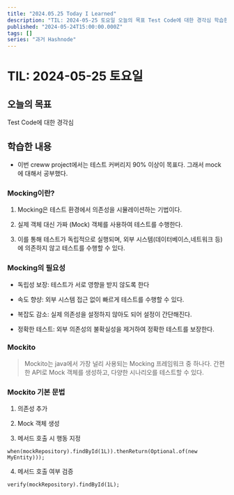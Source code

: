 ```yaml
---
title: "2024.05.25 Today I Learned"
description: "TIL: 2024-05-25 토요일 오늘의 목표 Test Code에 대한 경각심 학습한 내용 이번 creww project에서는 테스트 커버리지 90% 이상이 목표다. 그래서 mock에 대해서 공부했다. Mocking이란? Mocking은 테스트 환경에서 의존성을 시뮬레이션하는 기법이다. 실제 객체 대신 가짜 (Mock) 객체를 사용하여 테스트를 수행한다. 이를 통해 테스트가 독립적으로 실행되며, 외부 시스템(데이터베이스,네트워크 등)..."
published: "2024-05-24T15:00:00.000Z"
tags: []
series: "과거 Hashnode"
---
```


# TIL: 2024-05-25 토요일

## 오늘의 목표

Test Code에 대한 경각심

## 학습한 내용

* 이번 creww project에서는 테스트 커버리지 90% 이상이 목표다. 그래서 mock에 대해서 공부했다.
    

### Mocking이란?

1. Mocking은 테스트 환경에서 의존성을 시뮬레이션하는 기법이다.
    
2. 실제 객체 대신 가짜 (Mock) 객체를 사용하여 테스트를 수행한다.
    
3. 이를 통해 테스트가 독립적으로 실행되며, 외부 시스템(데이터베이스,네트워크 등)에 의존하지 않고 테스트를 수행할 수 있다.
    

### Mocking의 필요성

* 독립성 보장: 테스트가 서로 영향을 받지 않도록 한다
    
* 속도 향샹: 외부 시스템 접근 없이 빠르게 테스트를 수행할 수 있다.
    
* 복잡도 감소: 실제 의존성을 설정하지 않아도 되어 설정이 간단해진다.
    
* 정확한 테스트: 외부 의존성의 불확실성을 제거하여 정확한 테스트를 보장한다.
    

### Mockito

> Mockito는 java에서 가장 널리 사용되는 Mocking 프레임워크 중 하나다. 간편한 API로 Mock 객체를 생성하고, 다양한 시나리오를 테스트할 수 있다.

### Mockito 기본 문법

1. 의존성 추가
    
2. Mock 객체 생성
    

3. 메서드 호출 시 행동 지정
    

```abap
when(mockRepository).findById(1L)).thenReturn(Optional.of(new MyEntity)));
```

4. 메서드 호출 여부 검증
    

```abap
verify(mockRepository).findById(1L);
```